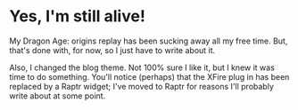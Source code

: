 # Yes, I'm still alive!

My Dragon Age: origins replay has been sucking away all my free time. But, that's done with, for now, so I just have to write about it.

Also, I changed the blog theme. Not 100% sure I like it, but I knew it was time to do something. You'll notice (perhaps) that the XFire plug in has been replaced by a Raptr widget; I've moved to Raptr for reasons I'll probably write about at some point.

